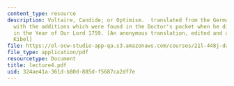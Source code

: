 ```yaml
---
content_type: resource
description: Voltaire, Candide; or Optimism.  translated from the German of DoctorRalph
  with the additions which were found in the Doctor's pocket when he died at Minden
  in the Year of Our Lord 1759. [An anonymous translation, edited and adapted by A.C.
  Kibel]
file: https://ol-ocw-studio-app-qa.s3.amazonaws.com/courses/21l-448j-darwin-and-design-fall-2003/324ae41a361db80d885df5687ca2df7e_lecture4.pdf
file_type: application/pdf
resourcetype: Document
title: lecture4.pdf
uid: 324ae41a-361d-b80d-885d-f5687ca2df7e
---
```

